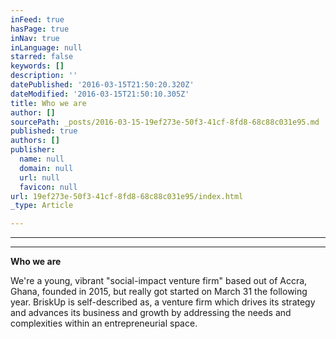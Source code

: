 ```yaml
---
inFeed: true
hasPage: true
inNav: true
inLanguage: null
starred: false
keywords: []
description: ''
datePublished: '2016-03-15T21:50:20.320Z'
dateModified: '2016-03-15T21:50:10.305Z'
title: Who we are
author: []
sourcePath: _posts/2016-03-15-19ef273e-50f3-41cf-8fd8-68c88c031e95.md
published: true
authors: []
publisher:
  name: null
  domain: null
  url: null
  favicon: null
url: 19ef273e-50f3-41cf-8fd8-68c88c031e95/index.html
_type: Article

---
```

****

****

**Who we are**

We're a young, vibrant "social-impact venture firm" based out of Accra, Ghana, founded in 2015, but really got
started on March 31 the following year. BriskUp is self-described as, a venture
firm which drives its strategy and advances its business and growth by
addressing the needs and complexities within an entrepreneurial space.